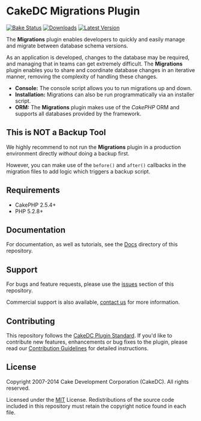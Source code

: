 CakeDC Migrations Plugin
========================

[![Bake Status](https://secure.travis-ci.org/CakeDC/migrations.png?branch=master)](http://travis-ci.org/CakeDC/migrations)
[![Downloads](https://poser.pugx.org/CakeDC/migrations/d/total.png)](https://packagist.org/packages/CakeDC/migrations)
[![Latest Version](https://poser.pugx.org/CakeDC/migrations/v/stable.png)](https://packagist.org/packages/CakeDC/migrations)

The **Migrations** plugin enables developers to quickly and easily manage and migrate between database schema versions.

As an application is developed, changes to the database may be required, and managing that in teams can get extremely difficult. The **Migrations** plugin enables you to share and coordinate database changes in an iterative manner, removing the complexity of handling these changes.

* **Console:** The console script allows you to run migrations up and down.
* **Installation:** Migrations can also be run programmatically via an installer script.
* **ORM:** The **Migrations** plugin makes use of the *CakePHP* ORM and supports all databases provided by the framework.

This is NOT a Backup Tool
-------------------------

We highly recommend to not run the **Migrations** plugin in a production environment directly *without* doing a backup first.

However, you can make use of the ```before()``` and ```after()``` callbacks in the migration files to add logic which triggers a backup script.

Requirements
------------

* CakePHP 2.5.4+
* PHP 5.2.8+

Documentation
-------------

For documentation, as well as tutorials, see the [Docs](Docs/Home.md) directory of this repository.

Support
-------

For bugs and feature requests, please use the [issues](https://github.com/CakeDC/migrations/issues) section of this repository.

Commercial support is also available, [contact us](http://cakedc.com/contact) for more information.

Contributing
------------

This repository follows the [CakeDC Plugin Standard](http://cakedc.com/plugin-standard). If you'd like to contribute new features, enhancements or bug fixes to the plugin, please read our [Contribution Guidelines](http://cakedc.com/contribution-guidelines) for detailed instructions.

License
-------

Copyright 2007-2014 Cake Development Corporation (CakeDC). All rights reserved.

Licensed under the [MIT](http://www.opensource.org/licenses/mit-license.php) License. Redistributions of the source code included in this repository must retain the copyright notice found in each file.
